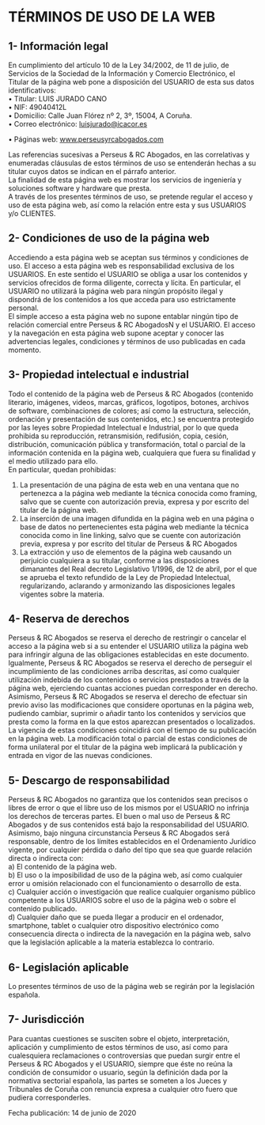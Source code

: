 # TÉRMINOS DE USO DE LA WEB

## 1- Información legal

En cumplimiento del artículo 10 de la Ley 34/2002, de 11 de julio, de Servicios de la Sociedad de la Información y Comercio Electrónico, el Titular de la página web pone a disposición del USUARIO de esta sus datos identificativos:  
• Titular: LUIS JURADO CANO  
• NIF: 49040412L  
• Domicilio: Calle Juan Flórez nº 2, 3º, 15004, A Coruña.  
• Correo electrónico: luisjurado@icacor.es

• Páginas web: www.perseusyrcabogados.com

Las referencias sucesivas a Perseus & RC Abogados, en las correlativas y enumeradas cláusulas de estos términos de uso se entenderán hechas a su titular cuyos datos se indican en el párrafo anterior.  
La finalidad de esta página web es mostrar los servicios de ingeniería y soluciones software y hardware que presta.  
A través de los presentes términos de uso, se pretende regular el acceso y uso de esta página web, así como la relación entre esta y sus USUARIOS y/o CLIENTES.

## 2- Condiciones de uso de la página web

Accediendo a esta página web se aceptan sus términos y condiciones de uso. El acceso a esta página web es responsabilidad exclusiva de los USUARIOS. En este sentido el USUARIO se obliga a usar los contenidos y servicios ofrecidos de forma diligente, correcta y lícita. En particular, el USUARIO no utilizará la página web para ningún propósito ilegal y dispondrá de los contenidos a los que acceda para uso estrictamente personal.  
El simple acceso a esta página web no supone entablar ningún tipo de relación comercial entre Perseus & RC AbogadosN y el USUARIO. El acceso y la navegación en esta página web supone aceptar y conocer las advertencias legales, condiciones y términos de uso publicadas en cada momento.

## 3- Propiedad intelectual e industrial

Todo el contenido de la página web de Perseus & RC Abogados (contenido literario, imágenes, videos, marcas, gráficos, logotipos, botones, archivos de software, combinaciones de colores; así como la estructura, selección, ordenación y presentación de sus contenidos, etc.) se encuentra protegido por las leyes sobre Propiedad Intelectual e Industrial, por lo que queda prohibida su reproducción, retransmisión, redifusión, copia, cesión, distribución, comunicación pública y transformación, total o parcial de la información contenida en la página web, cualquiera que fuera su finalidad y el medio utilizado para ello.  
En particular, quedan prohibidas:

1.  La presentación de una página de esta web en una ventana que no pertenezca a la página web mediante la técnica conocida como framing, salvo que se cuente con autorización previa, expresa y por escrito del titular de la página web.
2.  La inserción de una imagen difundida en la página web en una página o base de datos no pertenecientes esta página web mediante la técnica conocida como in line linking, salvo que se cuente con autorización previa, expresa y por escrito del titular de Perseus & RC Abogados
3.  La extracción y uso de elementos de la página web causando un perjuicio cualquiera a su titular, conforme a las disposiciones dimanantes del Real decreto Legislativo 1/1996, de 12 de abril, por el que se aprueba el texto refundido de la Ley de Propiedad Intelectual, regularizando, aclarando y armonizando las disposiciones legales vigentes sobre la materia.

## 4- Reserva de derechos

Perseus & RC Abogados se reserva el derecho de restringir o cancelar el acceso a la página web si a su entender el USUARIO utiliza la página web para infringir alguna de las obligaciones establecidas en este documento.  
Igualmente, Perseus & RC Abogados se reserva el derecho de perseguir el incumplimiento de las condiciones arriba descritas, así como cualquier utilización indebida de los contenidos o servicios prestados a través de la página web, ejerciendo cuantas acciones puedan corresponder en derecho.  
Asimismo, Perseus & RC Abogados se reserva el derecho de efectuar sin previo aviso las modificaciones que considere oportunas en la página web, pudiendo cambiar, suprimir o añadir tanto los contenidos y servicios que presta como la forma en la que estos aparezcan presentados o localizados.  
La vigencia de estas condiciones coincidirá con el tiempo de su publicación en la página web. La modificación total o parcial de estas condiciones de forma unilateral por el titular de la página web implicará la publicación y entrada en vigor de las nuevas condiciones.

## 5- Descargo de responsabilidad

Perseus & RC Abogados no garantiza que los contenidos sean precisos o libres de error o que el libre uso de los mismos por el USUARIO no infrinja los derechos de terceras partes. El buen o mal uso de Perseus & RC Abogados y de sus contenidos está bajo la responsabilidad del USUARIO.  
Asimismo, bajo ninguna circunstancia Perseus & RC Abogados será responsable, dentro de los límites establecidos en el Ordenamiento Jurídico vigente, por cualquier pérdida o daño del tipo que sea que guarde relación directa o indirecta con:  
a) El contenido de la página web.  
b) El uso o la imposibilidad de uso de la página web, así como cualquier error u omisión relacionado con el funcionamiento o desarrollo de esta.  
c) Cualquier acción o investigación que realice cualquier organismo público competente a los USUARIOS sobre el uso de la página web o sobre el contenido publicado.  
d) Cualquier daño que se pueda llegar a producir en el ordenador, smartphone, tablet o cualquier otro dispositivo electrónico como consecuencia directa o indirecta de la navegación en la página web, salvo que la legislación aplicable a la materia establezca lo contrario.

## 6- Legislación aplicable

Lo presentes términos de uso de la página web se regirán por la legislación española.

## 7- Jurisdicción

Para cuantas cuestiones se susciten sobre el objeto, interpretación, aplicación y cumplimiento de estos términos de uso, así como para cualesquiera reclamaciones o controversias que puedan surgir entre el Perseus & RC Abogados y el USUARIO, siempre que éste no reúna la condición de consumidor o usuario, según la definición dada por la normativa sectorial española, las partes se someten a los Jueces y Tribunales de Coruña con renuncia expresa a cualquier otro fuero que pudiera corresponderles.

Fecha publicación: 14 de junio de 2020
